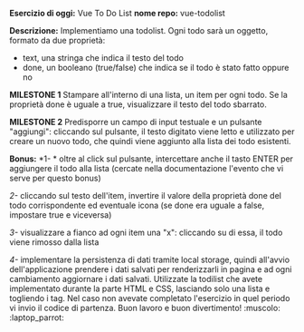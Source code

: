 **Esercizio di oggi:** Vue To Do List
**nome repo:** vue-todolist

**Descrizione:**
Implementiamo una todolist.
Ogni todo sarà un oggetto, formato da due proprietà:
- text, una stringa che indica il testo del todo
- done, un booleano (true/false) che indica se il todo è stato fatto oppure no

**MILESTONE 1**
Stampare all'interno di una lista, un item per ogni todo.
Se la proprietà done è uguale a true, visualizzare il testo del todo sbarrato.

**MILESTONE 2**
Predisporre un campo di input testuale e un pulsante "aggiungi": cliccando sul pulsante, il testo digitato viene letto e utilizzato per creare un nuovo todo, che quindi viene aggiunto alla lista dei todo esistenti.

**Bonus:**
*1- * oltre al click sul pulsante, intercettare anche il tasto ENTER per aggiungere il todo alla lista (cercate nella documentazione l'evento che vi serve per questo bonus)

*2-* cliccando sul testo dell'item, invertire il valore della proprietà done del todo corrispondente ed eventuale icona (se done era uguale a false, impostare true e viceversa)

*3-* visualizzare a fianco ad ogni item una "x": cliccando su di essa, il todo viene rimosso dalla lista

*4-* implementare la persistenza di dati tramite local storage, quindi all'avvio dell'applicazione prendere i dati salvati per renderizzarli in pagina e ad ogni cambiamento aggiornare i dati salvati.
Utilizzate la todilist che avete implementato durante la parte HTML e CSS, lasciando solo una lista e togliendo i tag.
Nel caso non avevate completato l'esercizio in quel periodo vi invio il codice di partenza.
Buon lavoro e buon divertimento! :muscolo: :laptop_parrot: